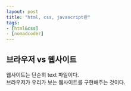 ```yaml
---
layout: post
title: "html, css, javascript란"
tags:
- [html&css]
- [nomadcoder]
---
```


## 브라우저 vs 웹사이트
웹사이트는 단순히 text 파일이다.  
브라우저가 우리가 보는 웹사이트를 구현해주는 것이다.  

